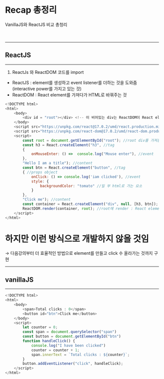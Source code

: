 # Recap 총정리
VanillaJS와 ReactJS 비교 총청리
<br>
<br>
<br>

<hr>

## ReactJS
<hr>

1. ReactJs 와 ReactDOM 코드를 import
- ReactJS : element를 생성하고 event listener를 더하는 것을 도와줌 (interactive power를 가지고 있는 것)
- ReactDOM : React element를 가져다가 HTML로 바꿔주는 것

```javascript
<!DOCTYPE html>
<html>
    <body>
        <div id = "root"></div> <!-- 이 비어있는 div는 ReactDOM이 React element들을 가져다 놓을 곳 -->
    </body>
    <script src="https://unpkg.com/react@17.0.2/umd/react.production.min.js"></script>
    <script src="https://unpkg.com/react-dom@17.0.2/umd/react-dom.production.min.js"></script>
    <script>
        const root = document.getElementById("root"); //root div를 가져옴 
        const h3 = React.createElement("h3", //tag
        {
            onMouseEnter: () =>  console.log("Mouse enter"), //event
        }, 
        "Hello I am a title"); //content
        const btn = React.createElement("button", //tag
        { //props object
            onClick: () => console.log('iam clicked'), //event
            style: {
                backgroundColor: "tomato" //일 부 html로 가는 요소
            }
        }, 
        "Click me"); //content
        const container = React.createElement("div", null, [h3, btn]); //container element는 div
        ReactDOM.render(container, root); //root에 render : React element들을 root div 안에서 보여주라는 뜻
    </script>
</html>
```


# 하지만 이런 방식으로 개발하지 않을 것임 
→ 다음강의부터 더 효율적인 방법으로 element를 만들고 click 수 올라가는 것까지 구현



<hr>

## vanillaJS
<hr>

```javascript
<!DOCTYPE html>
<html>
    <body>
        <span>Total clicks : 0</span>
        <button id="btn">Click me</button>
    </body>
    <script>
        let counter = 0;
        const span = document.querySelector("span")
        const button = document.getElementById("btn")
        function handleClick() {
            console.log("I have been clicked")
            counter = counter + 1;
            span.innerText = `Total clicks : ${counter}`;
        }
        button.addEventListener("click", handleClick);
    </script>
</html>   
```
